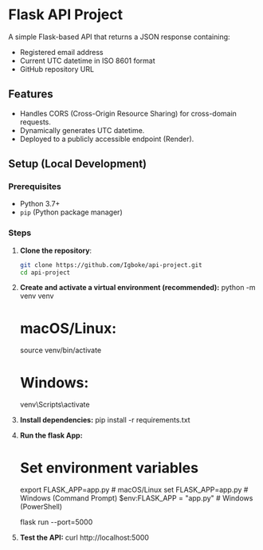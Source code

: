# Flask API Project

A simple Flask-based API that returns a JSON response containing:
- Registered email address
- Current UTC datetime in ISO 8601 format
- GitHub repository URL

## Features
- Handles CORS (Cross-Origin Resource Sharing) for cross-domain requests.
- Dynamically generates UTC datetime.
- Deployed to a publicly accessible endpoint (Render).

## Setup (Local Development)

### Prerequisites
- Python 3.7+
- `pip` (Python package manager)

### Steps
1. **Clone the repository**:
   ```bash
   git clone https://github.com/Igboke/api-project.git
   cd api-project
2. **Create and activate a virtual environment (recommended):**
   python -m venv venv
   # macOS/Linux:
   source venv/bin/activate
   # Windows:
   venv\Scripts\activate
3. **Install dependencies:**
   pip install -r requirements.txt
4. **Run the flask App:**
   # Set environment variables
   export FLASK_APP=app.py  # macOS/Linux
   set FLASK_APP=app.py     # Windows (Command Prompt)
   $env:FLASK_APP = "app.py" # Windows (PowerShell)
   
   flask run --port=5000
5. **Test the API:**
   curl http://localhost:5000
